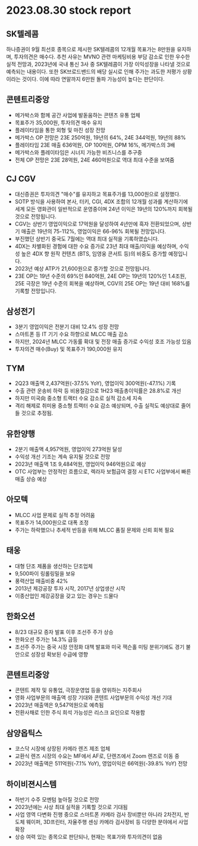 # 2023.08.30 stock report
## SK텔레콤
하나증권이 9월 최선호 종목으로 제시한 SK텔레콤의 12개월 목표가는 8만원을 유지하며, 투자의견은 매수다. 추천 사유는 MVNO 관련 마케팅비용 부담 감소로 인한 우수한 실적 전망과, 2023년에 국내 통신 3사 중 SK텔레콤이 가장 이익성장을 나타낼 것으로 예측되는 내용이다. 또한 SK브로드밴드의 배당 실시로 인해 주가는 과도한 저평가 상황이라는 것이다. 이에 따라 연말까지 6만원 돌파 가능성이 높다는 판단이다.
## 콘텐트리중앙
- 메가박스와 함께 공간 사업에 발돋움하는 콘텐츠 유통 업체
- 목표주가 35,000원, 투자의견 매수 유지
- 플레이타임을 통한 외형 및 마진 성장 전망
- 메가박스 OP 전망은 23E 250억원, 19년의 64%, 24E 344억원, 19년의 88%
- 플레이타임 23E 매출 636억원, OP 100억원, OPM 16%, 메가박스의 3배
- 메가박스와 플레이타임은 시너지 가능한 비즈니스를 추구중
- 전체 OP 전망은 23E 28억원, 24E 460억원으로 역대 최대 수준을 보여줌
## CJ CGV
- 대신증권은 투자의견 "매수"를 유지하고 목표주가를 13,000원으로 설정했다.
- SOTP 방식을 사용하여 본사, 터키, CGI, 4DX 조합의 12개월 성과를 계산하기에 세계 모든 영화관이 일반적으로 운영중이며 24년 이익은 19년의 120%까지 회복될 것으로 전망됩니다.
- CGV는 상반기 영업이익으로 17억원을 달성하여 4년만에 흑자 전환되었으며, 상반기 매출은 19년의 75-112%, 영업이익은 66-96% 회복될 전망입니다.
- 부진했던 상반기 중국도 7월에는 역대 최대 실적을 기록하였습니다.
- 4DX는 차별화된 경험에 대한 수요 증가로 23년 최대 매출/이익을 예상하며, 수익성 높은 4DX 향 원작 컨텐츠 (BTS, 임영웅 콘서트 등)의 비중도 증가할 예정입니다.
- 2023년 예상 ATP가 21,600원으로 증가할 것으로 전망됩니다.
- 23E OP는 19년 수준의 69%인 840억원, 24E OP는 19년의 120%인 1.4조원, 25E 극장은 19년 수준의 회복을 예상하며,  CGV의 25E OP는 19년 대비 168%를 기록할 전망입니다.
## 삼성전기
- 3분기 영업이익은 전분기 대비 12.4% 성장 전망
- 스마트폰 등 IT 기기 수요 하향으로 MLCC 매출 감소
- 하지만, 2024년 MLCC 가동률 확대 및 전장 매출 증가로 수익성 호조 가능성 있음
- 투자의견 매수(Buy) 및 목표주가 190,000원 유지
## TYM
- 2Q23 매출액 2,437억원(-37.5% YoY), 영업이익 300억원(-47.1%) 기록
- 수출 관련 운송비 하락 등 비용절감으로 1H23 매출총이익률은 28.8%로 개선
- 하지만 미국向 중소형 트랙터 수요 감소로 실적 감소세 지속
- 격리 해제로 취미용 중소형 트랙터 수요 감소 예상되며, 수출 실적도 예상대로 줄어들 것으로 추정됨.
## 유한양행
- 2분기 매출액 4,957억원, 영업이익 273억원 달성
- 수익성 개선 기조는 계속 유지될 것으로 전망
- 2023년 매출액 1조 9,484억원, 영업이익 946억원으로 예상
- OTC 사업부는 안정적인 흐름으로, 렉라자 보험급여 결정 시 ETC 사업부에서 빠른 매출 상승 예상
## 아모텍
- MLCC 사업 문제로 실적 추정 어려움
- 목표주가 14,000원으로 대폭 조정
- 주가는 하락했으나 추세적 반등을 위해 MLCC 품질 문제와 신뢰 회복 필요
## 태웅
- 대형 단조 제품을 생산하는 단조업체
- 9,500파이 링롤링밀을 보유
- 풍력산업 매출비중 42%
- 2013년 제강공장 투자 시작, 2017년 상업생산 시작
- 이종산업인 제강공장을 갖고 있는 경우는 드물다
## 한화오션
- 8/23 대규모 증자 발표 이후 조선주 주가 상승
- 한화오션 주가는 14.3% 급등
- 조선주 주가는 중국 시장 안정화 대책 발표와 미국 잭슨홀 미팅 분위기에도 경기 불안으로 성장성 확보된 수급에 영향
## 콘텐트리중앙
- 콘텐트 제작 및 유통업, 극장운영업 등을 영위하는 지주회사
- 영화 사업부문의 매출액 성장 기대와 콘텐트 사업부문의 수익성 개선 기대
- 2023년 매출액은 9,547억원으로 예측됨
- 전환사채로 인한 주식 희석 가능성은 리스크 요인으로 작용함
## 삼양옵틱스
- 코스닥 시장에 상장된 카메라 렌즈 제조 업체
- 교환식 렌즈 시장의 수요는 MF에서 AF로, 단렌즈에서 Zoom 렌즈로 이동 중
- 2023년 매출액은 511억원(-7.1% YoY), 영업이익은 66억원(-39.8% YoY) 전망
## 하이비젼시스템
- 하반기 수주 모멘텀 높아질 것으로 전망
- 2023년에는 사상 최대 실적을 기록할 것으로 기대됨
- 사업 영역 다변화 진행 중으로 스마트폰 카메라 검사 장비뿐만 아니라 2차전지, 반도체 웨이퍼, 3D프린터, 자율주행 센싱 카메라 검사장비 등 다양한 분야에서 사업 확장
- 상승 여력 있는 종목으로 판단되나, 현재는 목표가와 투자의견이 없음